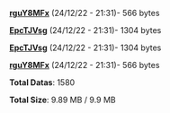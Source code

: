 [**rguY8MFx**](/data/rguY8MFx.txt) (24/12/22 - 21:31)- 566 bytes

[**EpcTJVsg**](/data/EpcTJVsg.txt) (24/12/22 - 21:31)- 1304 bytes

[**EpcTJVsg**](/data/EpcTJVsg.txt) (24/12/22 - 21:31)- 1304 bytes

[**rguY8MFx**](/data/rguY8MFx.txt) (24/12/22 - 21:31)- 566 bytes

**Total Datas**: 1580

**Total Size**: 9.89 MB / 9.9 MB